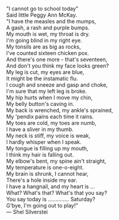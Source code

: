 ---
---
"I cannot go to school today"  
Said little Peggy Ann McKay.  
"I have the measles and the mumps,  
A gash, a rash and purple bumps.  
My mouth is wet, my throat is dry.  
I'm going blind in my right eye.  
My tonsils are as big as rocks,  
I've counted sixteen chicken pox.  
And there's one more - that's seventeen,  
And don't you think my face looks green?  
My leg is cut, my eyes are blue,  
It might be the instamatic flu.  
I cough and sneeze and gasp and choke,  
I'm sure that my left leg is broke.  
My hip hurts when I move my chin,  
My belly button's caving in.  
My back is wrenched, my ankle's sprained,  
My 'pendix pains each time it rains.  
My toes are cold, my toes are numb,  
I have a sliver in my thumb.  
My neck is stiff, my voice is weak,  
I hardly whisper when I speak.  
My tongue is filling up my mouth,  
I think my hair is falling out.  
My elbow's bent, my spine ain't straight,  
My temperature is one-o-eight.  
My brain is shrunk, I cannot hear,  
There's a hole inside my ear.  
I have a hangnail, and my heart is ...  
What? What's that? What's that you say?  
You say today is .............. Saturday?  
G'bye, I'm going out to play!”  
― Shel Silverstei  